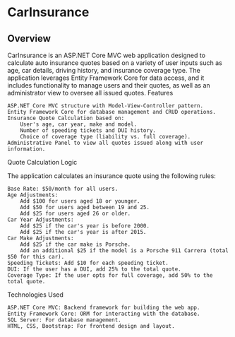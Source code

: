 # CarInsurance


## Overview

CarInsurance is an ASP.NET Core MVC web application designed to calculate auto insurance quotes based on a variety of user inputs such as age, car details, driving history, and insurance coverage type. The application leverages Entity Framework Core for data access, and it includes functionality to manage users and their quotes, as well as an administrator view to oversee all issued quotes.
Features

    ASP.NET Core MVC structure with Model-View-Controller pattern.
    Entity Framework Core for database management and CRUD operations.
    Insurance Quote Calculation based on:
        User's age, car year, make and model.
        Number of speeding tickets and DUI history.
        Choice of coverage type (liability vs. full coverage).
    Administrative Panel to view all quotes issued along with user information.

Quote Calculation Logic

The application calculates an insurance quote using the following rules:

    Base Rate: $50/month for all users.
    Age Adjustments:
        Add $100 for users aged 18 or younger.
        Add $50 for users aged between 19 and 25.
        Add $25 for users aged 26 or older.
    Car Year Adjustments:
        Add $25 if the car's year is before 2000.
        Add $25 if the car's year is after 2015.
    Car Make Adjustments:
        Add $25 if the car make is Porsche.
        Add an additional $25 if the model is a Porsche 911 Carrera (total $50 for this car).
    Speeding Tickets: Add $10 for each speeding ticket.
    DUI: If the user has a DUI, add 25% to the total quote.
    Coverage Type: If the user opts for full coverage, add 50% to the total quote.

Technologies Used

    ASP.NET Core MVC: Backend framework for building the web app.
    Entity Framework Core: ORM for interacting with the database.
    SQL Server: For database management.
    HTML, CSS, Bootstrap: For frontend design and layout.
